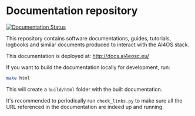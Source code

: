 # Documentation repository

[![Documentation Status](https://readthedocs.org/projects/ai4-docs/badge/?version=latest)](https://docs.ai4os.eu/en/latest/?badge=latest)


This repository contains software documentations, guides, tutorials, logbooks
and similar documents produced to interact with the AI4OS stack.

This documentation is deployed at:  http://docs.ai4eosc.eu/

If you want to build the documentation locally for development, run:
```bash
make html
```

This will create a `build/html` folder with the built documentation.

It's recommended to periodically run `check_links.py` to make sure all the URL referenced in the documentation are indeed up and running.
